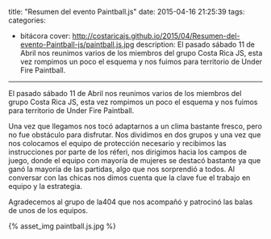 title: "Resumen del evento Paintball.js"
date: 2015-04-16 21:25:39
tags: 
categories:
- bitácora
cover: http://costaricajs.github.io/2015/04/Resumen-del-evento-Paintball-js/paintball.js.jpg
description: El pasado sábado 11 de Abril nos reunimos varios de los miembros del grupo Costa Rica JS, esta vez rompimos un poco el esquema y nos fuimos para territorio de Under Fire Paintball.

---

El pasado sábado 11 de Abril nos reunimos varios de los miembros del grupo Costa Rica JS, esta vez rompimos un poco el esquema y nos fuimos para territorio de Under Fire Paintball.

Una vez que llegamos nos tocó adaptarnos a un clima bastante fresco, pero no fue obstáculo para disfrutar. Nos dividimos en dos grupos y una vez que nos colocamos el equipo de protección necesario y recibimos las instrucciones por parte de los réferi, nos dirigimos hacia los campos de juego, donde el equipo con mayoría de mujeres se destacó bastante ya que ganó la mayoría de las partidas, algo que nos sorprendió a todos. Al conversar con las chicas nos dimos cuenta que la clave fue el trabajo en equipo y la estrategia.

Agradecemos al grupo de la404 que nos acompañó y patrocinó las balas de unos de los equipos.

<div class='centered-img'>
{% asset_img paintball.js.jpg %}
</div>